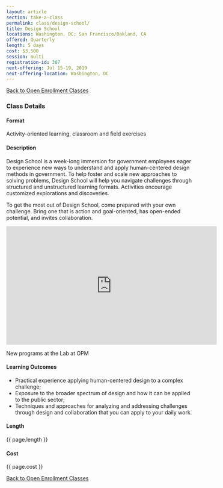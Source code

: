 ```yaml
---
layout: article
section: take-a-class
permalink: class/design-school/
title: Design School
locations: Washington, DC; San Francisco/Oakland, CA
offered: Quarterly
length: 5 days
cost: $3,500
session: multi
registration-id: 307
next-offering: Jul 15-19, 2019
next-offering-location: Washington, DC
---
```


[Back to Open Enrollment Classes](../../take-a-class/open-enrollment-classes/)

### Class Details

#### Format

Activity-oriented learning, classroom and field exercises

#### Description

Design School is a week-long immersion for government employees eager to experience new ways to understand and apply human-centered design methods in government. To help foster and scale new approaches to solving problems, Design School will help you navigate challenges through structured and unstructured learning formats. Activities encourage customized explorations and discoveries.

To get the most out of Design School, come prepared with your own challenge. Bring one that is action and goal-oriented, has open-ended potential, and invites collaboration.

<iframe width="560" height="315" src="https://www.youtube.com/embed/DGDCd2ELpok" frameborder="0" allow="accelerometer; autoplay; encrypted-media; gyroscope; picture-in-picture" allowfullscreen></iframe>
<p class="lab-caption">New programs at the Lab at OPM</p>


#### Learning Outcomes

* Practical experience applying human-centered design to a complex challenge;
* Exposure to the broader spectrum of design and how it can be applied to the public sector;
* Techniques and approaches for analyzing and addressing challenges through design and collaboration that you can apply to your daily work.

#### Length

{{ page.length }}

#### Cost

{{ page.cost }}

[Back to Open Enrollment Classes](../../take-a-class/open-enrollment-classes/)
